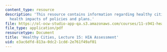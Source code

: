 ```yaml
---
content_type: resource
description: 'This resource contains information regarding healthy cities: Assessing
  health impacts of policies and plans.'
file: https://ol-ocw-studio-app-qa.s3.amazonaws.com/courses/11-s941-healthy-cities-assessing-health-impacts-of-policies-and-plans-spring-2016/e3ac6dfd813a0dc21cdd2e761f49af01_MIT11_S941S16_Lec15.pdf
file_type: application/pdf
resourcetype: Document
title: 'Healthy Cities, Lecture 15: HIA Assessment'
uid: e3ac6dfd-813a-0dc2-1cdd-2e761f49af01
---
```

